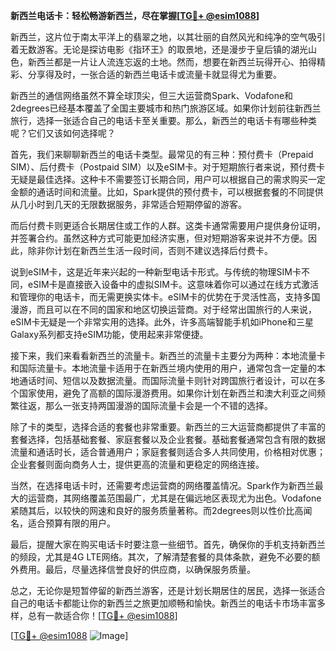 **新西兰电话卡：轻松畅游新西兰，尽在掌握[[TG💪+ @esim1088](https://t.me/s/esim1088)]**

新西兰，这片位于南太平洋上的翡翠之地，以其壮丽的自然风光和纯净的空气吸引着无数游客。无论是探访电影《指环王》的取景地，还是漫步于皇后镇的湖光山色，新西兰都是一片让人流连忘返的土地。然而，想要在新西兰玩得开心、拍得精彩、分享得及时，一张合适的新西兰电话卡或流量卡就显得尤为重要。

新西兰的通信网络虽然不算全球顶尖，但三大运营商Spark、Vodafone和2degrees已经基本覆盖了全国主要城市和热门旅游区域。如果你计划前往新西兰旅行，选择一张适合自己的电话卡至关重要。那么，新西兰的电话卡有哪些种类呢？它们又该如何选择呢？

首先，我们来聊聊新西兰的电话卡类型。最常见的有三种：预付费卡（Prepaid SIM）、后付费卡（Postpaid SIM）以及eSIM卡。对于短期旅行者来说，预付费卡无疑是最佳选择。这种卡不需要签订长期合同，用户可以根据自己的需求购买一定金额的通话时间和流量。比如，Spark提供的预付费卡，可以根据套餐的不同提供从几小时到几天的无限数据服务，非常适合短期停留的游客。

而后付费卡则更适合长期居住或工作的人群。这类卡通常需要用户提供身份证明，并签署合约。虽然这种方式可能更加经济实惠，但对短期游客来说并不方便。因此，除非你计划在新西兰生活一段时间，否则不建议选择后付费卡。

说到eSIM卡，这是近年来兴起的一种新型电话卡形式。与传统的物理SIM卡不同，eSIM卡是直接嵌入设备中的虚拟SIM卡。这意味着你可以通过在线方式激活和管理你的电话卡，而无需更换实体卡。eSIM卡的优势在于灵活性高，支持多国漫游，而且可以在不同的国家和地区切换运营商。对于经常出国旅行的人来说，eSIM卡无疑是一个非常实用的选择。此外，许多高端智能手机如iPhone和三星Galaxy系列都支持eSIM功能，使用起来非常便捷。

接下来，我们来看看新西兰的流量卡。新西兰的流量卡主要分为两种：本地流量卡和国际流量卡。本地流量卡适用于在新西兰境内使用的用户，通常包含一定量的本地通话时间、短信以及数据流量。而国际流量卡则针对跨国旅行者设计，可以在多个国家使用，避免了高额的国际漫游费用。如果你计划在新西兰和澳大利亚之间频繁往返，那么一张支持两国漫游的国际流量卡会是一个不错的选择。

除了卡的类型，选择合适的套餐也非常重要。新西兰的三大运营商都提供了丰富的套餐选择，包括基础套餐、家庭套餐以及企业套餐。基础套餐通常包含有限的数据流量和通话时长，适合普通用户；家庭套餐则适合多人共同使用，价格相对优惠；企业套餐则面向商务人士，提供更高的流量和更稳定的网络连接。

当然，在选择电话卡时，还需要考虑运营商的网络覆盖情况。Spark作为新西兰最大的运营商，其网络覆盖范围最广，尤其是在偏远地区表现尤为出色。Vodafone紧随其后，以较快的网速和良好的服务质量著称。而2degrees则以性价比高闻名，适合预算有限的用户。

最后，提醒大家在购买电话卡时要注意一些细节。首先，确保你的手机支持新西兰的频段，尤其是4G LTE网络。其次，了解清楚套餐的具体条款，避免不必要的额外费用。最后，尽量选择信誉良好的供应商，以确保服务质量。

总之，无论你是短暂停留的新西兰游客，还是计划长期居住的居民，选择一张适合自己的电话卡都能让你的新西兰之旅更加顺畅和愉快。新西兰的电话卡市场丰富多样，总有一款适合你！[[TG💪+ @esim1088](https://t.me/s/esim1088)]

[[TG💪+ @esim1088](https://t.me/s/esim1088) ![Image](https://i.postimg.cc/4NQfJmqS/Snipaste-2025-05-13-00-14-12.png)]